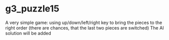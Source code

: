 # g3_puzzle15
A very simple game: using up/down/left/right key to bring the pieces to the right order (there are chances, that the last two pieces are switched)
The AI solution will be added
